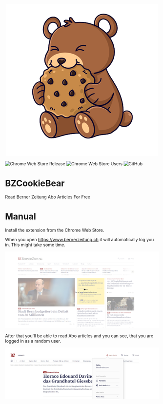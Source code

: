 <p align="center">
  <img src="https://raw.githubusercontent.com/jsalamander/BZCookieBear/main/assets/cookie_bear.png" alt="Cookie Bear"/>
</p>


![Chrome Web Store Release](https://github.com/jsalamander/BZCookieBear/actions/workflows/release.yml/badge.svg)
![Chrome Web Store Users](https://img.shields.io/chrome-web-store/users/jbhjncaphhkhhdhcjdpdcnjpeplgbhah.svg?label=users)
![GitHub](https://img.shields.io/github/license/jsalamander/BZCookieBear)

# BZCookieBear
 Read Berner Zeitung Abo Articles For Free

 
 # Manual

 Install the extension from the Chrome Web Store.

 When you open https://www.bernerzeitung.ch it will automatically log you in. This might take some time.

![Login Step](assets/baking.png "Login Step")

After that you'll be able to read Abo articles and you can see, that you are logged in as a random user.


![Logged In Step](assets/logged_in.png "Logged In Step")
